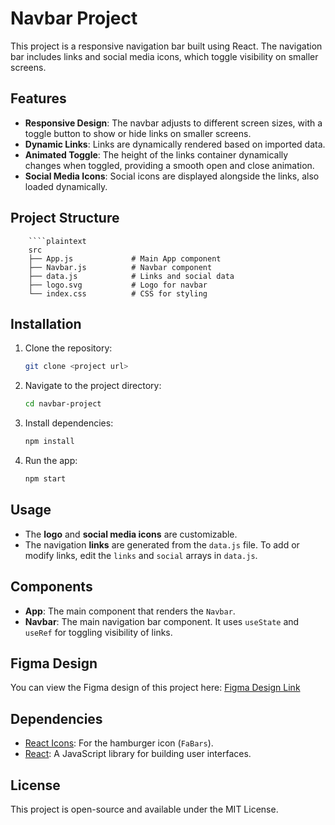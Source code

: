 # Navbar Project

This project is a responsive navigation bar built using React. The navigation bar includes links and social media icons, which toggle visibility on smaller screens.

## Features

- **Responsive Design**: The navbar adjusts to different screen sizes, with a toggle button to show or hide links on smaller screens.
- **Dynamic Links**: Links are dynamically rendered based on imported data.
- **Animated Toggle**: The height of the links container dynamically changes when toggled, providing a smooth open and close animation.
- **Social Media Icons**: Social icons are displayed alongside the links, also loaded dynamically.

## Project Structure

        ````plaintext
        src
        ├── App.js             # Main App component
        ├── Navbar.js          # Navbar component
        ├── data.js            # Links and social data
        ├── logo.svg           # Logo for navbar
        └── index.css          # CSS for styling


## Installation

1. Clone the repository:

    ```bash
    git clone <project url>
    ```

2. Navigate to the project directory:

    ```bash
    cd navbar-project
    ```

3. Install dependencies:

    ```bash
    npm install
    ```

4. Run the app:

    ```bash
    npm start
    ```

## Usage

- The **logo** and **social media icons** are customizable.
- The navigation **links** are generated from the `data.js` file. To add or modify links, edit the `links` and `social` arrays in `data.js`.

## Components

- **App**: The main component that renders the `Navbar`.
- **Navbar**: The main navigation bar component. It uses `useState` and `useRef` for toggling visibility of links.

## Figma Design

You can view the Figma design of this project here:
[Figma Design Link](https://www.figma.com/design/Se61eLfK50x0JatmdSdLzL/Navbar?node-id=0-1&node-type=canvas&t=1UXnOXNwwbRWHyNO-0)

## Dependencies

- [React Icons](https://react-icons.github.io/react-icons/): For the hamburger icon (`FaBars`).
- [React](https://reactjs.org/): A JavaScript library for building user interfaces.

## License

This project is open-source and available under the MIT License.
